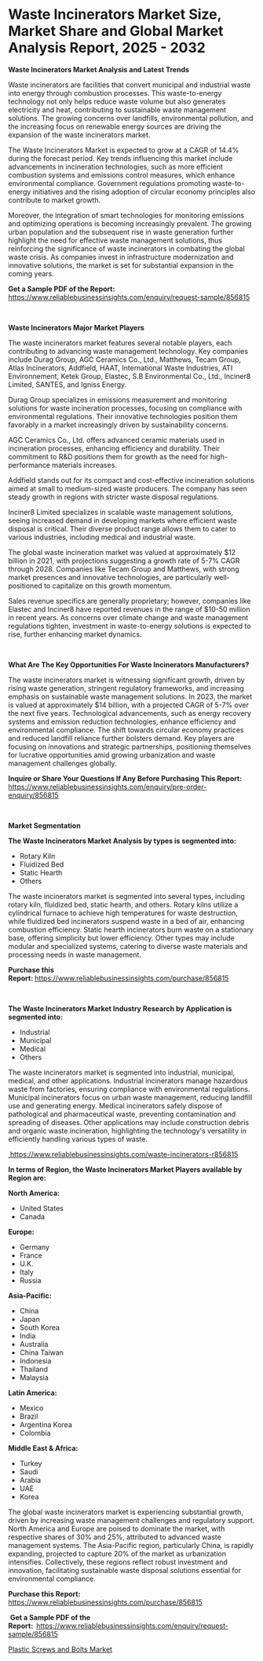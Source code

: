 <p><h1>Waste Incinerators Market Size, Market Share and Global Market Analysis Report, 2025 - 2032</h1></p><p><strong>Waste Incinerators Market Analysis and Latest Trends</strong></p>
<p><p>Waste incinerators are facilities that convert municipal and industrial waste into energy through combustion processes. This waste-to-energy technology not only helps reduce waste volume but also generates electricity and heat, contributing to sustainable waste management solutions. The growing concerns over landfills, environmental pollution, and the increasing focus on renewable energy sources are driving the expansion of the waste incinerators market.</p><p>The Waste Incinerators Market is expected to grow at a CAGR of 14.4% during the forecast period. Key trends influencing this market include advancements in incineration technologies, such as more efficient combustion systems and emissions control measures, which enhance environmental compliance. Government regulations promoting waste-to-energy initiatives and the rising adoption of circular economy principles also contribute to market growth. </p><p>Moreover, the integration of smart technologies for monitoring emissions and optimizing operations is becoming increasingly prevalent. The growing urban population and the subsequent rise in waste generation further highlight the need for effective waste management solutions, thus reinforcing the significance of waste incinerators in combating the global waste crisis. As companies invest in infrastructure modernization and innovative solutions, the market is set for substantial expansion in the coming years.</p></p>
<p><strong>Get a Sample PDF of the Report:&nbsp;</strong> <a href="https://www.reliablebusinessinsights.com/enquiry/request-sample/856815?utm_campaign=3582&utm_medium=2&utm_source=Github&utm_content=ia&utm_term=08042025&utm_id=waste-incinerators">https://www.reliablebusinessinsights.com/enquiry/request-sample/856815</a></p>
<p>&nbsp;</p>
<p><strong>Waste Incinerators Major Market Players</strong></p>
<p><p>The waste incinerators market features several notable players, each contributing to advancing waste management technology. Key companies include Durag Group, AGC Ceramics Co., Ltd., Matthews, Tecam Group, Atlas Incinerators, Addfield, HAAT, International Waste Industries, ATI Environnement, Ketek Group, Elastec, S.B Environmental Co., Ltd., Inciner8 Limited, SANTES, and Igniss Energy.</p><p>Durag Group specializes in emissions measurement and monitoring solutions for waste incineration processes, focusing on compliance with environmental regulations. Their innovative technologies position them favorably in a market increasingly driven by sustainability concerns.</p><p>AGC Ceramics Co., Ltd. offers advanced ceramic materials used in incineration processes, enhancing efficiency and durability. Their commitment to R&D positions them for growth as the need for high-performance materials increases.</p><p>Addfield stands out for its compact and cost-effective incineration solutions aimed at small to medium-sized waste producers. The company has seen steady growth in regions with stricter waste disposal regulations.</p><p>Inciner8 Limited specializes in scalable waste management solutions, seeing increased demand in developing markets where efficient waste disposal is critical. Their diverse product range allows them to cater to various industries, including medical and industrial waste.</p><p>The global waste incineration market was valued at approximately $12 billion in 2021, with projections suggesting a growth rate of 5-7% CAGR through 2028. Companies like Tecam Group and Matthews, with strong market presences and innovative technologies, are particularly well-positioned to capitalize on this growth momentum.</p><p>Sales revenue specifics are generally proprietary; however, companies like Elastec and Inciner8 have reported revenues in the range of $10-50 million in recent years. As concerns over climate change and waste management regulations tighten, investment in waste-to-energy solutions is expected to rise, further enhancing market dynamics.</p></p>
<p>&nbsp;</p>
<p><strong>What Are The Key Opportunities For Waste Incinerators Manufacturers?</strong></p>
<p><p>The waste incinerators market is witnessing significant growth, driven by rising waste generation, stringent regulatory frameworks, and increasing emphasis on sustainable waste management solutions. In 2023, the market is valued at approximately $14 billion, with a projected CAGR of 5-7% over the next five years. Technological advancements, such as energy recovery systems and emission reduction technologies, enhance efficiency and environmental compliance. The shift towards circular economy practices and reduced landfill reliance further bolsters demand. Key players are focusing on innovations and strategic partnerships, positioning themselves for lucrative opportunities amid growing urbanization and waste management challenges globally.</p></p>
<p><strong>Inquire or Share Your Questions If Any Before Purchasing This Report:</strong> <a href="https://www.reliablebusinessinsights.com/enquiry/pre-order-enquiry/856815?utm_campaign=3582&utm_medium=2&utm_source=Github&utm_content=ia&utm_term=08042025&utm_id=waste-incinerators">https://www.reliablebusinessinsights.com/enquiry/pre-order-enquiry/856815</a></p>
<p>&nbsp;</p>
<p><strong>Market Segmentation</strong></p>
<p><strong>The Waste Incinerators Market Analysis by types is segmented into:</strong></p>
<p><ul><li>Rotary Kiln</li><li>Fluidized Bed</li><li>Static Hearth</li><li>Others</li></ul></p>
<p><p>The waste incinerators market is segmented into several types, including rotary kiln, fluidized bed, static hearth, and others. Rotary kilns utilize a cylindrical furnace to achieve high temperatures for waste destruction, while fluidized bed incinerators suspend waste in a bed of air, enhancing combustion efficiency. Static hearth incinerators burn waste on a stationary base, offering simplicity but lower efficiency. Other types may include modular and specialized systems, catering to diverse waste materials and processing needs in waste management.</p></p>
<p><strong>Purchase this Report:&nbsp;</strong><a href="https://www.reliablebusinessinsights.com/purchase/856815?utm_campaign=3582&utm_medium=2&utm_source=Github&utm_content=ia&utm_term=08042025&utm_id=waste-incinerators">https://www.reliablebusinessinsights.com/purchase/856815</a></p>
<p>&nbsp;</p>
<p><strong>The Waste Incinerators Market Industry Research by Application is segmented into:</strong></p>
<p><ul><li>Industrial</li><li>Municipal</li><li>Medical</li><li>Others</li></ul></p>
<p><p>The waste incinerators market is segmented into industrial, municipal, medical, and other applications. Industrial incinerators manage hazardous waste from factories, ensuring compliance with environmental regulations. Municipal incinerators focus on urban waste management, reducing landfill use and generating energy. Medical incinerators safely dispose of pathological and pharmaceutical waste, preventing contamination and spreading of diseases. Other applications may include construction debris and organic waste incineration, highlighting the technology's versatility in efficiently handling various types of waste.</p></p>
<p><a href="https://www.reliablebusinessinsights.com/waste-incinerators-r856815?utm_campaign=3582&utm_medium=2&utm_source=Github&utm_content=ia&utm_term=08042025&utm_id=waste-incinerators">&nbsp;https://www.reliablebusinessinsights.com/waste-incinerators-r856815</a></p>
<p><strong>In terms of Region, the Waste Incinerators Market Players available by Region are:</strong></p>
<p>
    <p> <strong> North America: </strong>
        <ul>
            <li>United States</li>
            <li>Canada</li>
        </ul>
        </p> 
    <p> <strong> Europe: </strong>
        <ul>
            <li>Germany</li>
            <li>France</li>
            <li>U.K.</li>
            <li>Italy</li>
            <li>Russia</li>
        </ul>
        </p> 
    <p> <strong> Asia-Pacific: </strong>
        <ul>
            <li>China</li>
            <li>Japan</li>
            <li>South Korea</li>
            <li>India</li>
            <li>Australia</li>
            <li>China Taiwan</li>
            <li>Indonesia</li>
            <li>Thailand</li>
            <li>Malaysia</li>
        </ul>
        </p> 
    <p> <strong> Latin America: </strong>
        <ul>
            <li>Mexico</li>
            <li>Brazil</li>
            <li>Argentina Korea</li>
            <li>Colombia</li>
        </ul>
        </p> 
    <p> <strong> Middle East & Africa: </strong>
        <ul>
            <li>Turkey</li>
            <li>Saudi</li>
            <li>Arabia</li>
            <li>UAE</li>
            <li>Korea</li>
        </ul>
    </p>
    </p>
<p><p>The global waste incinerators market is experiencing substantial growth, driven by increasing waste management challenges and regulatory support. North America and Europe are poised to dominate the market, with respective shares of 30% and 25%, attributed to advanced waste management systems. The Asia-Pacific region, particularly China, is rapidly expanding, projected to capture 20% of the market as urbanization intensifies. Collectively, these regions reflect robust investment and innovation, facilitating sustainable waste disposal solutions essential for environmental compliance.</p></p>
<p><strong>Purchase this Report: </strong><a href="https://www.reliablebusinessinsights.com/purchase/856815?utm_campaign=3582&utm_medium=2&utm_source=Github&utm_content=ia&utm_term=08042025&utm_id=waste-incinerators">https://www.reliablebusinessinsights.com/purchase/856815</a></p>
<p>&nbsp;<strong>Get a Sample PDF of the Report:&nbsp;&nbsp;</strong><a href="https://www.reliablebusinessinsights.com/enquiry/request-sample/856815?utm_campaign=3582&utm_medium=2&utm_source=Github&utm_content=ia&utm_term=08042025&utm_id=waste-incinerators">https://www.reliablebusinessinsights.com/enquiry/request-sample/856815</a></p>
<p><strong></strong></p>
<p><p><a href="https://github.com/neilycalanww/Market-Research-Report-List-1/blob/main/plastic-screws-and-bolts-market.md?utm_campaign=3582&utm_medium=2&utm_source=Github&utm_content=ia&utm_term=08042025&utm_id=waste-incinerators">Plastic Screws and Bolts Market</a></p></p>